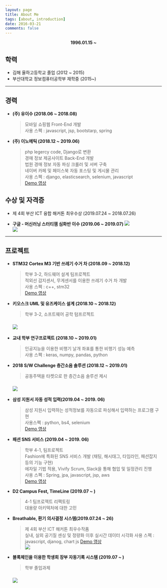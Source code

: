 ```yaml
---
layout: page
title: About Me
tags: [about, introduction]
date: 2016-03-21
comments: false
---
```

   
  <center><b>1996.01.15 ~ </b></center>
   
## 학력
* 김해 율하고등학교 졸업 (2012 ~ 2015)
* 부산대학교 정보컴퓨터공학부 재학중 (2015~)
---

## 경력
*  **(주) 유이수 (2018.06 ~ 2018.08)**
   > 모바일 쇼핑웹 Front-End 개발  
   > 사용 스펙 : javascript, jsp, bootstarp, spring


*  **(주) 이노메틱 (2018.12 ~ 2019.06)**
   > php legercy code, Django로 변환   
   경매 정보 제공사이트 Back-End 개발   
   법원 경매 정보 자동 파싱 크롤러 및 서버 구축  
   네이버 카페 및 페이스북 자동 포스팅 및 게시물 관리  
   사용 스펙 : django, elasticsearch, selenium, javascript     
    [Demo 영상](https://www.youtube.com/watch?v=XETll-XRgtk&t=154s) 

## 수상 및 자격증

* 제 4회 부산 ICT 융합 해커톤 최우수상 (2019.07.24 ~ 2018.07.26)
   
*  **구글 - 머신러닝 스터티잼 심화반 이수 (2019.06 ~ 2019.07)**
    ![](https://user-images.githubusercontent.com/48513360/61533507-12c91700-aa68-11e9-9118-fefb53aef348.png)  
    ![](https://user-images.githubusercontent.com/48513360/61533516-152b7100-aa68-11e9-9d3e-4113ca37f951.png)
---

## 프로젝트

*  **STM32 Cortex M3 기반 쓰레기 수거 차 (2018.09 ~ 2018.12)**
    > 학부 3-2, 하드웨어 설계 팀프로젝트  
    적외선 감지센서, 무게센서를 이용한 쓰레기 수거 차 개발  
    사용 스펙 : c++, stm32   
    [Demo 영상](https://www.youtube.com/watch?v=cyvzBvuO2f4)  

*  **키오스크 UML 및 유즈케이스 설계 (2018.10 ~ 2018.12)**
    > 학부 3-2, 소프트웨어 공학 텀프르젝트  
    ### ![](https://user-images.githubusercontent.com/48513360/61533633-65a2ce80-aa68-11e9-817c-d06ae2e7518c.png)

*  **교내 학부 연구프로젝트 (2018.10 ~ 2019.01)**
   > 인공지능을 이용한 비행기 날개 좌표를 통한 비행기 성능 예측  
   > 사용 스펙 : keras, numpy, pandas, python  
    
*  **2018 S/W Challenge 층간소음 솔루션 (2018.12 ~ 2019.01)**
    > 공동주택을 타켓으로 한 층간소음 솔루션 제시   
    ### ![](https://user-images.githubusercontent.com/48513360/61533878-042f2f80-aa69-11e9-9744-d325326410e9.png)

*  **삼성 지원서 자동 성적 입력(2019.04 ~ 2019. 06)**
    > 삼성 지원시 입력하는 성적정보를 자동으로 파싱해서 입력하는 프로그램 구현  
    사용스펙 : python, bs4, selenium  
    [Demo 영상](https://www.youtube.com/watch?v=bPMYSqB1dVQ&t=7s)
    
*  **패션 SNS 서비스 (2019.04 ~ 2019. 06)**
    > 학부 4-1, 팀프로젝트  
    Fashion에 특화된 SNS 서비스 개발 (채팅, 해시태그, 타임라인, 패션잡지 등의 기능 구현)  
    에자일 기법 적용, Vivify Scrum, Slack을 통해 협업 및 일정관리 진행  
    사용 스펙 : Spring, jpa, javascript, jsp, aws  
    [Demo 영상](https://www.youtube.com/watch?v=UUe1MsgOkIM)  

*  **D2 Campus Fest, TimeLine (2019.07 ~ )**
    > 4-1 팀프로젝트 리팩토링   
      대용량 아키텍처에 대한 고민
      
*  **Breathable, 환기 의사결정 시스템(2019.07.24 ~ 26)**
    > 제 4회 부산 ICT 해커톤 최우수작품  
     실내, 실외 공기질 센싱 및 정량화 이후 실시간 데이터 시각화
     사용 스펙 : javascript, djanog, chart js
     [Demo 영상]()  
    ![](https://user-images.githubusercontent.com/48513360/61992825-1aa73d80-b09e-11e9-952c-509184b38c14.png)

*  **블록체인을 이용한 학생회 장부 자동기록 시스템 (2019.07 ~ )**
    > 학부 졸업과제
    ### ![](https://user-images.githubusercontent.com/48513360/61535089-50c83a00-aa6c-11e9-9ebf-e96712aff763.png)
